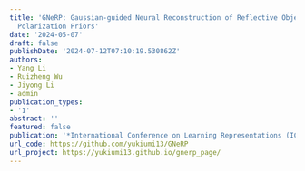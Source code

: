 ```yaml
---
title: 'GNeRP: Gaussian-guided Neural Reconstruction of Reflective Objects with Noisy
  Polarization Priors'
date: '2024-05-07'
draft: false
publishDate: '2024-07-12T07:10:19.530862Z'
authors:
- Yang Li
- Ruizheng Wu
- Jiyong Li
- admin
publication_types:
- '1'
abstract: ''
featured: false
publication: '*International Conference on Learning Representations (ICLR)*'
url_code: https://github.com/yukiumi13/GNeRP
url_project: https://yukiumi13.github.io/gnerp_page/
---
```


